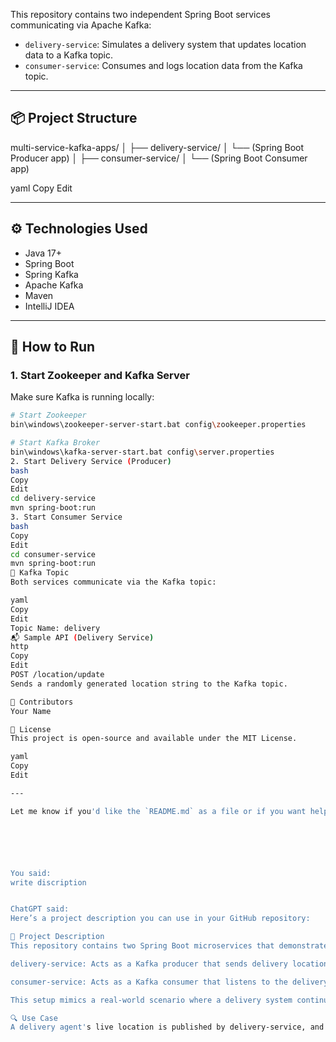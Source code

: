 This repository contains two independent Spring Boot services communicating via Apache Kafka:

- `delivery-service`: Simulates a delivery system that updates location data to a Kafka topic.
- `consumer-service`: Consumes and logs location data from the Kafka topic.

---

## 📦 Project Structure

multi-service-kafka-apps/
│
├── delivery-service/
│ └── (Spring Boot Producer app)
│
├── consumer-service/
│ └── (Spring Boot Consumer app)

yaml
Copy
Edit

---

## ⚙️ Technologies Used

- Java 17+
- Spring Boot
- Spring Kafka
- Apache Kafka
- Maven
- IntelliJ IDEA

---

## 🚀 How to Run

### 1. Start Zookeeper and Kafka Server
Make sure Kafka is running locally:
```bash
# Start Zookeeper
bin\windows\zookeeper-server-start.bat config\zookeeper.properties

# Start Kafka Broker
bin\windows\kafka-server-start.bat config\server.properties
2. Start Delivery Service (Producer)
bash
Copy
Edit
cd delivery-service
mvn spring-boot:run
3. Start Consumer Service
bash
Copy
Edit
cd consumer-service
mvn spring-boot:run
📡 Kafka Topic
Both services communicate via the Kafka topic:

yaml
Copy
Edit
Topic Name: delivery
📬 Sample API (Delivery Service)
http
Copy
Edit
POST /location/update
Sends a randomly generated location string to the Kafka topic.

🙌 Contributors
Your Name

📄 License
This project is open-source and available under the MIT License.

yaml
Copy
Edit

---

Let me know if you'd like the `README.md` as a file or if you want help setting up `.gitignore` or `.env` too.






You said:
write discription


ChatGPT said:
Here’s a project description you can use in your GitHub repository:

📄 Project Description
This repository contains two Spring Boot microservices that demonstrate event-driven communication using Apache Kafka.

delivery-service: Acts as a Kafka producer that sends delivery location updates (random coordinates) to a Kafka topic named delivery.

consumer-service: Acts as a Kafka consumer that listens to the delivery topic and logs the incoming location updates.

This setup mimics a real-world scenario where a delivery system continuously streams live data to a central service or dashboard via Kafka.

🔍 Use Case
A delivery agent's live location is published by delivery-service, and consumer-service receives and processes this data in real-time. This can be extended for analytics, customer updates, or monitoring.

